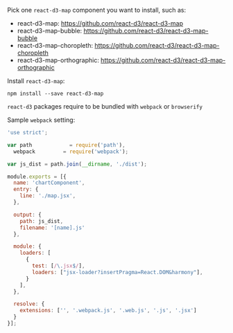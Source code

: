 Pick one `react-d3-map` component you want to install, such as:

- react-d3-map: https://github.com/react-d3/react-d3-map
- react-d3-map-bubble: https://github.com/react-d3/react-d3-map-bubble
- react-d3-map-choropleth: https://github.com/react-d3/react-d3-map-choropleth
- react-d3-map-orthographic: https://github.com/react-d3/react-d3-map-orthographic

Install `react-d3-map`:

```
npm install --save react-d3-map
```

`react-d3` packages require to be bundled with `webpack` or `browserify`

Sample `webpack` setting:

```js
'use strict';

var path            = require('path'),
  webpack         = require('webpack');

var js_dist = path.join(__dirname, './dist');

module.exports = [{
  name: 'chartComponent',
  entry: {
    line: './map.jsx',
  },

  output: {
    path: js_dist,
    filename: '[name].js'
  },

  module: {
    loaders: [
      {
        test: [/\.jsx$/],
        loaders: ["jsx-loader?insertPragma=React.DOM&harmony"],
      }
    ],
  },

  resolve: {
    extensions: ['', '.webpack.js', '.web.js', '.js', '.jsx']
  }
}];
```

